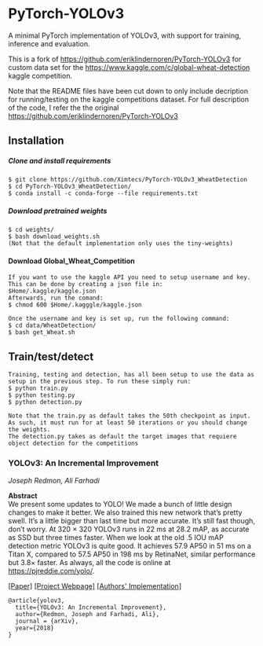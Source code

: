 # PyTorch-YOLOv3
A minimal PyTorch implementation of YOLOv3, with support for training, inference and evaluation.

This is a fork of https://github.com/eriklindernoren/PyTorch-YOLOv3 for custom data set for the https://www.kaggle.com/c/global-wheat-detection kaggle competition.

Note that the README files have been cut down to only include decription for running/testing on the kaggle competitions dataset.
For full description of the code, I refer the the original https://github.com/eriklindernoren/PyTorch-YOLOv3
## Installation
##### Clone and install requirements
    $ git clone https://github.com/Ximtecs/PyTorch-YOLOv3_WheatDetection
    $ cd PyTorch-YOLOv3_WheatDetection/
    $ conda install -c conda-forge --file requirements.txt

##### Download pretrained weights
    $ cd weights/
    $ bash download_weights.sh
    (Not that the default implementation only uses the tiny-weights)
    
#### Download Global_Wheat_Competition
    If you want to use the kaggle API you need to setup username and key.
    This can be done by creating a json file in:    $Home/.kaggle/kaggle.json
    Afterwards, run the comand:
    $ chmod 600 $Home/.kagggle/kaggle.json
    
    Once the username and key is set up, run the following command:
    $ cd data/WheatDetection/
    $ bash get_Wheat.sh

## Train/test/detect
    Training, testing and detection, has all been setup to use the data as setup in the previous step. To run these simply run:
    $ python train.py
    $ python testing.py
    $ python detection.py

    Note that the train.py as default takes the 50th checkpoint as input. As such, it must run for at least 50 iterations or you should change the weights.
    The detection.py takes as default the target images that requiere object detection for the competitions



### YOLOv3: An Incremental Improvement
_Joseph Redmon, Ali Farhadi_ <br>

**Abstract** <br>
We present some updates to YOLO! We made a bunch
of little design changes to make it better. We also trained
this new network that’s pretty swell. It’s a little bigger than
last time but more accurate. It’s still fast though, don’t
worry. At 320 × 320 YOLOv3 runs in 22 ms at 28.2 mAP,
as accurate as SSD but three times faster. When we look
at the old .5 IOU mAP detection metric YOLOv3 is quite
good. It achieves 57.9 AP50 in 51 ms on a Titan X, compared
to 57.5 AP50 in 198 ms by RetinaNet, similar performance
but 3.8× faster. As always, all the code is online at
https://pjreddie.com/yolo/.

[[Paper]](https://pjreddie.com/media/files/papers/YOLOv3.pdf) [[Project Webpage]](https://pjreddie.com/darknet/yolo/) [[Authors' Implementation]](https://github.com/pjreddie/darknet)

```
@article{yolov3,
  title={YOLOv3: An Incremental Improvement},
  author={Redmon, Joseph and Farhadi, Ali},
  journal = {arXiv},
  year={2018}
}
```
